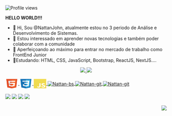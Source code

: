 ![Profile views](https://gpvc.arturio.dev/NattanJohn)

**HELLO WORLD!!!**<br/>

- 👋 Hi, Sou @NattanJohn, atualmente estou no 3 periodo de Análise e Desenvolvimento de Sistemas.
- 👀 Estou interessado em aprender novas tecnologias e também poder colaborar com a comunidade
- 🚀 Aperfeiçoando ao máximo para entrar no mercado de trabalho como FrontEnd Junior
- 🌱Estudando: HTML, CSS, JavaScript, Bootstrap, ReactJS, NextJS....
<div align="center">
  <a href="https://github.com/NattanJohn">
  <img height="170cm" src="https://github-readme-stats.vercel.app/api?username=NattanJohn&show_icons=true&theme=cobalt&include_all_commits=true&count_private=true"/>
  <img height="170cm" src="https://github-readme-stats.vercel.app/api/top-langs/?username=NattanJohn&layout=compact&langs_count=7&theme=cobalt"/>
</div>
<div style="display: inline_block"><br>
  <img align="center" alt="Nattan-HTML" height="30" width="40" src="https://raw.githubusercontent.com/devicons/devicon/master/icons/html5/html5-original.svg">
  <img align="center" alt="Nattan-CSS" height="30" width="40" src="https://raw.githubusercontent.com/devicons/devicon/master/icons/css3/css3-original.svg">
  <img align="center" alt="Nattan-Js" height="30" width="40" src="https://raw.githubusercontent.com/devicons/devicon/master/icons/javascript/javascript-plain.svg">
  <img align="center" alt="Nattan-bs" height="30" width="40"  src="https://cdn.jsdelivr.net/gh/devicons/devicon/icons/bootstrap/bootstrap-plain.svg"/>
  <img align="center" alt="Nattan-git" height="30" width="40" src="https://cdn.jsdelivr.net/gh/devicons/devicon/icons/git/git-original.svg" />
  <img align="center" alt="Nattan-git" height="30" width="40" src="https://cdn.jsdelivr.net/gh/devicons/devicon/icons/react/react-original.svg"/>
  <br/>
</div>
<br/>
<div>
  <a href="https://instagram.com/natte_john" target="_blank"><img src="https://img.shields.io/badge/-Instagram-%23E4405F?style=for-the-          badge&logo=instagram&logoColor=white" target="_blank"></a>
  <a href = "mailto:nattanjhon123@gmail.com"><img src="https://img.shields.io/badge/-Gmail-%23333?style=for-the-badge&logo=gmail&logoColor=white" target="_blank"></a>
  <a href="https://www.linkedin.com/in/nattan-john-267a31219/" target="_blank"><img src="https://img.shields.io/badge/-LinkedIn-%230077B5?style=for-the-badge&logo=linkedin&logoColor=white" target="_blank"></a>
  <a href = "https://wa.me/5569984768248" target="_blank"><img src="https://img.shields.io/badge/WhatsApp-25D366?style=for-the-badge&logo=whatsapp&logoColor=white" target="_blank"></a>
</div><br/>
  
<div align="right">
  <img height="80cm"
    src="https://raw.githubusercontent.com/cshum/imagor/master/testdata/dancing-banana.gif"/>
</div>
